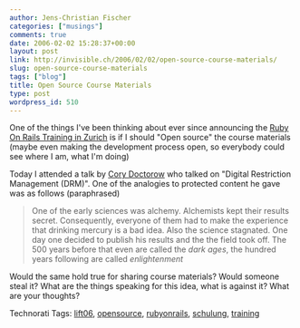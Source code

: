 ```yaml
---
author: Jens-Christian Fischer
categories: ["musings"]
comments: true
date: 2006-02-02 15:28:37+00:00
layout: post
link: http://invisible.ch/2006/02/02/open-source-course-materials/
slug: open-source-course-materials
tags: ["blog"]
title: Open Source Course Materials
type: post
wordpress_id: 510
---
```


One of the things I've been thinking about ever since announcing the [Ruby On Rails Training in Zurich][1] is if I should "Open source" the course materials (maybe even making the development process open, so everybody could see where I am, what I'm doing)

Today I attended a talk by [Cory Doctorow][2] who talked on "Digital Restriction Management (DRM)". One of the analogies to protected content he gave was as follows (paraphrased)

> One of the early sciences was alchemy. Alchemists kept their results secret. Consequently, everyone 
> of them had to make the experience that drinking mercury is a bad idea. Also the science stagnated. One day
> one decided to publish his results and the the field took off. The 500 years before that even are called the *dark ages*,
> the hundred years following are called *enlightenment*

Would the same hold true for sharing course materials? Would someone steal it? What are the things speaking for this idea, what is against it? What are your thoughts?


[1]: http://www.invisible.ch/static/47/rubyonrailstraining
[2]: http://www.craphound.com


Technorati Tags: [lift06](http://www.technorati.com/tag/lift06), [opensource](http://www.technorati.com/tag/opensource), [rubyonrails](http://www.technorati.com/tag/rubyonrails), [schulung](http://www.technorati.com/tag/schulung), [training](http://www.technorati.com/tag/training)
